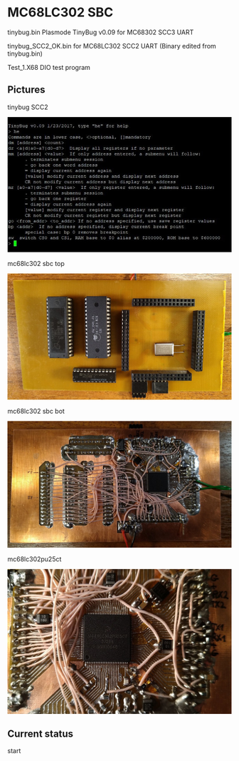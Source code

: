 
MC68LC302 SBC
==========
tinybug.bin Plasmode TinyBug v0.09 for MC68302 SCC3 UART

tinybug_SCC2_OK.bin for MC68LC302 SCC2 UART (Binary edited from tinybug.bin)

Test_1.X68 DIO test program
 
## Pictures

tinybug SCC2

![tinybug SCC2](/tinybug_SCC2_OK.jpg)

mc68lc302 sbc top  

![mc68lc302_sbc_top](/mc68lc302_sbc_top.jpg)

mc68lc302 sbc bot  

![mc68lc302 sbc bot](/mc68lc302_sbc_bot.jpg)

mc68lc302pu25ct 

![mc68lc302pu25ct](/mc68lc302pu25ct.jpg)

## Current status

start

